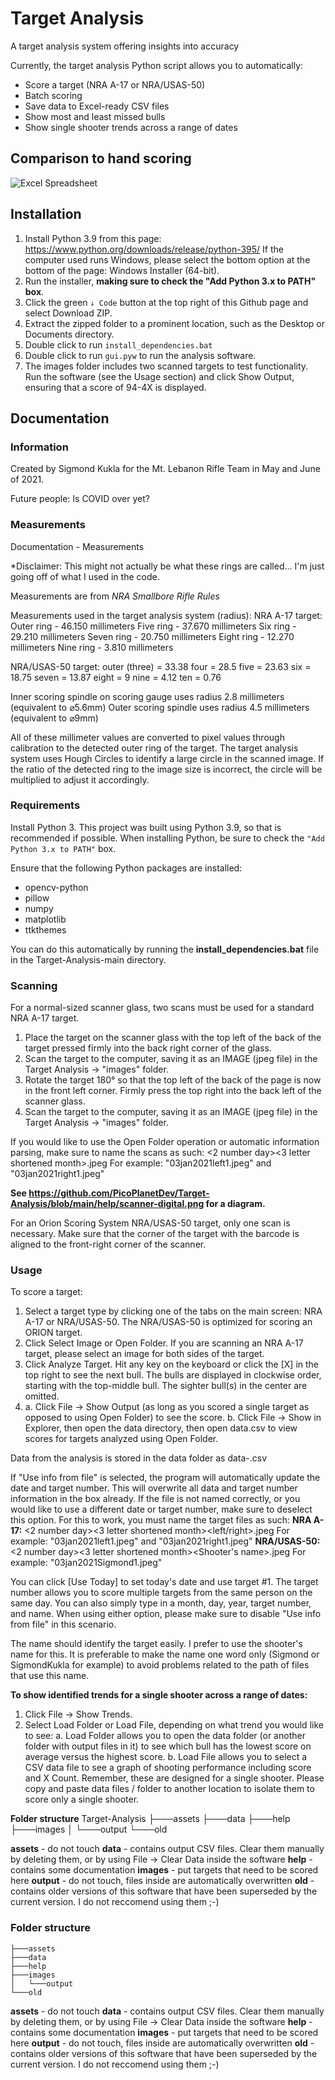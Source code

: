 # Target Analysis

A target analysis system offering insights into accuracy

Currently, the target analysis Python script allows you to automatically:
- Score a target (NRA A-17 or NRA/USAS-50)
- Batch scoring
- Save data to Excel-ready CSV files
- Show most and least missed bulls
- Show single shooter trends across a range of dates

## Comparison to hand scoring
![Excel Spreadsheet]()

## Installation
1. Install Python 3.9 from this page: https://www.python.org/downloads/release/python-395/
If the computer used runs Windows, please select the bottom option at the bottom of the page: Windows Installer (64-bit).
2. Run the installer, **making sure to check the "Add Python 3.x to PATH" box**.
3. Click the green ```↓ Code``` button at the top right of this Github page and select Download ZIP.
4. Extract the zipped folder to a prominent location, such as the Desktop or Documents directory.
5. Double click to run ```install_dependencies.bat```
6. Double click to run ```gui.pyw``` to run the analysis software.
7. The images folder includes two scanned targets to test functionality. Run the software (see the Usage section) and click Show Output, ensuring that a score of 94-4X is displayed.

## Documentation
### Information

Created by Sigmond Kukla for the Mt. Lebanon Rifle Team in May and June of 2021.

Future people: Is COVID over yet?

### Measurements

Documentation - Measurements

*Disclaimer: This might not actually be what these rings are called... I'm just going off of what I used in the code.

Measurements are from *NRA Smallbore Rifle Rules*

Measurements used in the target analysis system (radius):
NRA A-17 target:
Outer ring   - 46.150 millimeters
Five ring    - 37.670 millimeters
Six ring     - 29.210 millimeters
Seven ring   - 20.750 millimeters
Eight ring   - 12.270 millimeters
Nine ring    - 3.810 millimeters

NRA/USAS-50 target:
outer (three) = 33.38
four = 28.5
five = 23.63
six = 18.75
seven = 13.87
eight = 9
nine = 4.12
ten = 0.76

Inner scoring spindle on scoring gauge uses radius 2.8 millimeters (equivalent to ⌀5.6mm)
Outer scoring spindle uses radius 4.5 millimeters (equivalent to ⌀9mm)

All of these millimeter values are converted to pixel values through calibration to the detected outer ring of the target.
The target analysis system uses Hough Circles to identify a large circle in the scanned image. If the ratio of the detected ring to the image size is incorrect, the circle will be multiplied to adjust it accordingly.

### Requirements

Install Python 3. This project was built using Python 3.9, so that is recommended if possible. When installing Python, be sure to check the ```"Add Python 3.x to PATH"``` box.

Ensure that the following Python packages are installed:

- opencv-python
- pillow
- numpy
- matplotlib
- ttkthemes

You can do this automatically by running the **install_dependencies.bat** file in the Target-Analysis-main directory.

### Scanning

For a normal-sized scanner glass, two scans must be used for a standard NRA A-17 target.

1. Place the target on the scanner glass with the top left of the back of the target pressed firmly into the back right corner of the glass.
2. Scan the target to the computer, saving it as an IMAGE (jpeg file) in the Target Analysis -> "images" folder.
3. Rotate the target 180° so that the top left of the back of the page is now in the front left corner. Firmly press the top right into the back left of the scanner glass.
4. Scan the target to the computer, saving it as an IMAGE (jpeg file) in the Target Analysis -> "images" folder.

If you would like to use the Open Folder operation or automatic information parsing, make sure to name the scans as such:
<2 number day><3 letter shortened month><Year><left side or right><target number>.jpeg
For example:
"03jan2021left1.jpeg" and "03jan2021right1.jpeg"

**See https://github.com/PicoPlanetDev/Target-Analysis/blob/main/help/scanner-digital.png for a diagram.**

For an Orion Scoring System NRA/USAS-50 target, only one scan is necessary. 
Make sure that the corner of the target with the barcode is aligned to the front-right corner of the scanner.

### Usage

To score a target:
1. Select a target type by clicking one of the tabs on the main screen: NRA A-17 or NRA/USAS-50. The NRA/USAS-50 is optimized for scoring an ORION target.
2. Click Select Image or Open Folder. If you are scanning an NRA A-17 target, please select an image for both sides of the target.
3. Click Analyze Target. Hit any key on the keyboard or click the [X] in the top right to see the next bull. The bulls are displayed in clockwise order, starting with the top-middle bull. The sighter bull(s) in the center are omitted.
4. a. Click File -> Show Output (as long as you scored a single target as opposed to using Open Folder) to see the score.
   b. Click File -> Show in Explorer, then open the data directory, then open data.csv to view scores for targets analyzed using Open Folder.


Data from the analysis is stored in the data folder as data-<Name><Day><Month><Year><Target number>.csv

If "Use info from file" is selected, the program will automatically update the date and target number. This will overwrite all data and target number information in the box already. If the file is not named correctly, or you would like to use a different date or target number, make sure to deselect this option.
For this to work, you must name the target files as such:
**NRA A-17:**
<2 number day><3 letter shortened month><Year><left/right><target number>.jpeg
For example:
"03jan2021left1.jpeg" and "03jan2021right1.jpeg"
**NRA/USAS-50:**
<2 number day><3 letter shortened month><Year><Shooter's name><target number>.jpeg
For example:
"03jan2021Sigmond1.jpeg"

You can click [Use Today] to set today's date and use target #1. The target number allows you to score multiple targets from the same person on the same day.
You can also simply type in a month, day, year, target number, and name.
When using either option, please make sure to disable "Use info from file" in this scenario.

The name should identify the target easily. I prefer to use the shooter's name for this. It is preferable to make the name one word only (Sigmond or SigmondKukla for example) to avoid problems related to the path of files that use this name.

**To show identified trends for a single shooter across a range of dates:**
1. Click File -> Show Trends.
2. Select Load Folder or Load File, depending on what trend you would like to see:
    a. Load Folder allows you to open the data folder (or another folder with output files in it) to see which bull has the lowest score on average versus the highest score.
    b. Load File allows you to select a CSV data file to see a graph of shooting performance including score and X Count.
Remember, these are designed for a single shooter. Please copy and paste data files / folder to another location to isolate them to score only a single shooter.


**Folder structure**
Target-Analysis
├───assets
├───data
├───help
├───images
│   └───output
└───old

**assets** - do not touch
**data** - contains output CSV files. Clear them manually by deleting them, or by using File -> Clear Data inside the software
**help** - contains some documentation
**images** - put targets that need to be scored here
**output** - do not touch, files inside are automatically overwritten
**old** - contains older versions of this software that have been superseded by the current version. I do not reccomend using them ;-)

### Folder structure
```Target-Analysis
├───assets
├───data
├───help
├───images
│   └───output
└───old
```

**assets** - do not touch
**data** - contains output CSV files. Clear them manually by deleting them, or by using File -> Clear Data inside the software
**help** - contains some documentation
**images** - put targets that need to be scored here
**output** - do not touch, files inside are automatically overwritten
**old** - contains older versions of this software that have been superseded by the current version. I do not reccomend using them ;-)